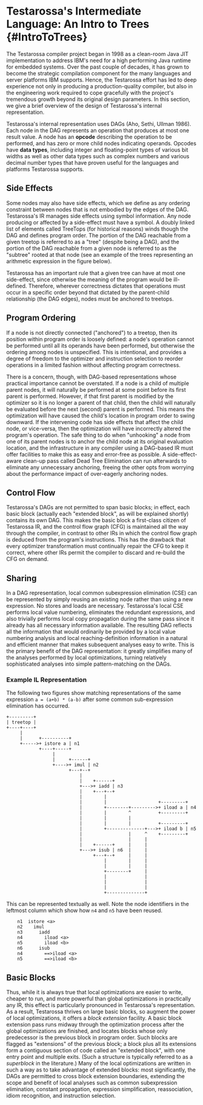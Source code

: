 <!--
Copyright IBM Corp. and others 2016

This program and the accompanying materials are made available under
the terms of the Eclipse Public License 2.0 which accompanies this
distribution and is available at https://www.eclipse.org/legal/epl-2.0/
or the Apache License, Version 2.0 which accompanies this distribution and
is available at https://www.apache.org/licenses/LICENSE-2.0.

This Source Code may also be made available under the following
Secondary Licenses when the conditions for such availability set
forth in the Eclipse Public License, v. 2.0 are satisfied: GNU
General Public License, version 2 with the GNU Classpath 
Exception [1] and GNU General Public License, version 2 with the
OpenJDK Assembly Exception [2].

[1] https://www.gnu.org/software/classpath/license.html
[2] https://openjdk.org/legal/assembly-exception.html

SPDX-License-Identifier: EPL-2.0 OR Apache-2.0 OR GPL-2.0 WITH Classpath-exception-2.0 OR LicenseRef-GPL-2.0 WITH Assembly-exception
-->

Testarossa's Intermediate Language: An Intro to Trees {#IntroToTrees}
=====================================================

The Testarossa compiler project began in 1998 as a clean-room Java JIT
implementation to address IBM's need for a high performing Java runtime for
embedded systems.  Over the past couple of decades, it has grown to become the
strategic compilation component for the many languages and server platforms IBM
supports.  Hence, the Testarossa effort has led to deep experience not only in
producing a production-quality compiler, but also in the engineering work
required to cope gracefully with the project's tremendous growth beyond its
original design parameters.  In this section, we give a brief overview of the
design of Testarossa's internal representation. 

Testarossa's internal representation uses DAGs (Aho, Sethi, Ullman 1986).  Each
node in the DAG represents an operation that produces at most one result value.
A node has an **opcode** describing the operation to be performed, and has zero or
more child nodes indicating operands.  Opcodes have **data types**, including
integer and floating-point types of various bit widths as well as other data
types such as complex numbers and various decimal number types that have proven
useful for the languages and platforms Testarossa supports.


## Side Effects

Some nodes may also have side effects, which we define as any ordering
constraint between nodes that is not embodied by the edges of the DAG.
Testarossa's IR manages side effects using symbol information.  Any node
producing or affected by a side-effect must have a symbol.  A doubly linked
list of elements called TreeTops (for historical reasons) winds though the
DAG and defines program order. The portion of the DAG reachable from a given
treetop is referred to as a "tree" (despite being a DAG), and the portion of
the DAG reachable from a given node is referred to as the "subtree" rooted at
that node (see an example of the trees representing an arithmetic expression in
the figure below). 

Testarossa has an important rule that a given tree can have at most one
side-effect, since otherwise the meaning of the program would be ill-defined.
Therefore, wherever correctness dictates that operations must occur in a
specific order beyond that dictated by the parent-child relationship (the DAG
edges), nodes must be anchored to treetops.


## Program Ordering

If a node is not directly connected ("anchored") to a treetop, then its position
within program order is loosely defined: a node's operation cannot be performed
until all its operands have been performed, but otherwise the ordering among
nodes is unspecified.  This is intentional, and provides a degree of freedom to
the optimizer and instruction selection to reorder operations in a limited
fashion without affecting program correctness. 

There is a concern, though, with DAG-based representations whose practical
importance cannot be overstated.  If a node is a child of multiple parent
nodes, it will naturally be performed at some point before its first parent is
performed.  However, if that first parent is modified by the optimizer so it is
no longer a parent of that child, then the child will naturally be evaluated
before the next (second) parent is performed.  This means the optimization will
have caused the child's location in program order to swing downward.  If the
intervening code has side effects that affect the child node, or vice-versa,
then the optimization will have incorrectly altered the program's operation.
The safe thing to do when "unhooking" a node from one of its parent nodes is to
anchor the child node at its original evaluation location, and the
infrastructure in any compiler using a DAG-based IR must offer facilities to
make this as easy and error-free as possible.  A side-effect-aware clean-up
pass called Dead Tree Elimination can run afterwards to eliminate any
unnecessary anchoring, freeing the other opts from worrying about the
performance impact of over-eagerly anchoring nodes.

## Control Flow 

Testarossa's DAGs are not permitted to span basic blocks; in effect, each basic
block (actually each "extended block", as will be explained shortly) contains
its own DAG.  This makes the basic block a first-class citizen of Testarossa
IR, and the control flow graph (CFG) is maintained all the way through the
compiler, in contrast to other IRs in which the control flow graph is deduced
from the program's instructions.  This has the drawback that every optimizer
transformation must continually repair the CFG to keep it correct, where other
IRs permit the compiler to discard and re-build the CFG on demand.

## Sharing

In a DAG representation, local common subexpression elimination (CSE) can be
represented by simply reusing an existing node rather than using a new
expression.  No stores and loads are necessary.  Testarossa's local CSE performs
local value numbering, eliminates the redundant expressions, and also trivially
performs local copy propagation during the same pass since it already has all
necessary information available.  The resulting DAG reflects all the information
that would ordinarily be provided by a local value numbering analysis and local
reaching-definition information in a natural and efficient manner that makes
subsequent analyses easy to write.  This is the primary benefit of the DAG
representation: it greatly simplifies many of the analyses performed by local
optimizations, turning relatively sophisticated analyses into simple
pattern-matching on the DAGs.



### Example IL Representation

The following two figures show matching representations of the same expression 
`a = (a+b) * (a-b)` after some common sub-expression elimination has occurred. 

```
+---------+
| treetop |
+----+----+
     |
     |      +----------+
     +----->+ istore a | n1
            +----+-----+
                 |
                 |     +------+
                 +---->+ imul | n2
                       +---+--+
                           |
                           |    +------+
                           +--->+ iadd | n3
                           |    +---+--+
                           |        |
                           |        |                   +---------+
                           |        +--------+--------->+ iload a | n4
                           |        |        ^          +---------+
                           |        |        |
                           |        |        |          +---------+
                           |        +--------------+--->+ iload b | n5
                           |                 |     ^    +---------+
                           |                 |     |
                           |    +------+     |     |
                           +--->+ isub | n6  |     |
                                +---+--+     |     |
                                    |        |     |
                                    |        |     |
                                    +--------+     |
                                    |              |
                                    |              |
                                    |              |
                                    +--------------+

```

This can be represented textually as well. Note the node identifiers 
in the leftmost column which show how `n4` and `n5` have been reused. 

```
    n1  istore <a>
    n2    imul
    n3      iadd
    n4        iload <a>
    n5        iload <b>
    n6      isub
    n4        ==>iload <a>
    n5        ==>iload <b>
```

## Basic Blocks

Thus, while it is always true that local optimizations are easier to write,
cheaper to run, and more powerful than global optimizations in practically any
IR, this effect is particularly pronounced in Testarossa's representation.  As a
result, Testarossa thrives on large basic blocks, so augment the power of local
optimizations, it offers a _block extension_ facility.  A basic block
extension pass runs midway through the optimization process after the global
optimizations are finished, and locates blocks whose only predecessor is the
previous block in program order.  Such blocks are flagged as "extensions" of the
previous block; a block plus all its extensions form a contiguous section of
code called an "extended block", with one entry point and multiple exits.  (Such
a structure is typically referred to as a _superblock_ in the
literature.) Many of the local optimizations are written in such a way as to
take advantage of extended blocks: most significantly, the DAGs are permitted to
cross block extension boundaries, extending the scope and benefit of local
analyses such as common subexpression elimination, constant propagation,
expression simplification, reassociation, idiom recognition, and instruction
selection.

